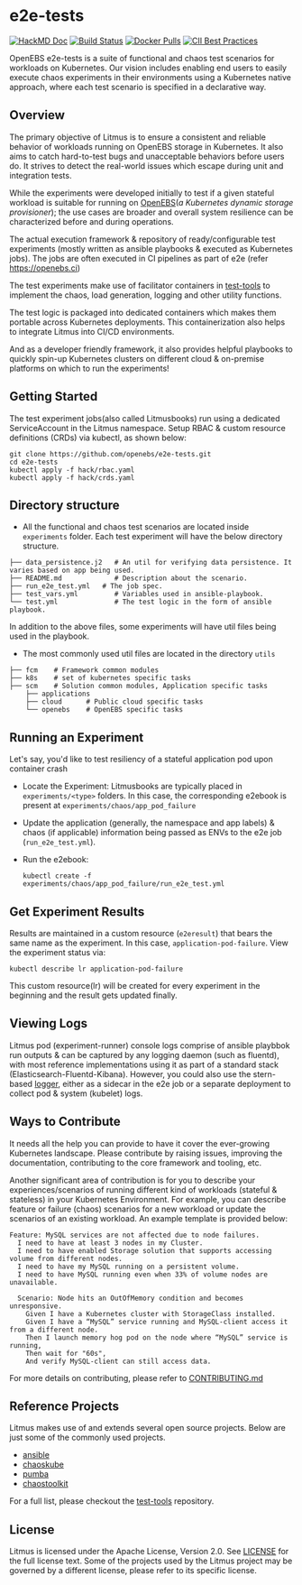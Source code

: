 # e2e-tests
[![HackMD Doc](https://hackmd.io/badge.svg)](https://hackmd.io/GlvlYyLBSfaPnRIlhxN7TA?view)
[![Build Status](https://travis-ci.org/openebs/e2e-tests.svg?branch=master)](https://travis-ci.org/openebs/e2e-tests)
[![Docker Pulls](https://img.shields.io/docker/pulls/openebs/ansible-runner.svg)](https://hub.docker.com/r/openebs/ansible-runner)
[![CII Best Practices](https://bestpractices.coreinfrastructure.org/projects/3202/badge)](https://bestpractices.coreinfrastructure.org/projects/3202)

OpenEBS e2e-tests is a suite of functional and chaos test scenarios for workloads on Kubernetes. Our vision 
includes enabling end users to easily execute chaos experiments in their environments using a Kubernetes native 
approach, where each test scenario is specified in a declarative way.

## Overview

The primary objective of Litmus is to ensure a consistent and reliable behavior of workloads running on OpenEBS storage in Kubernetes. 
It also aims to catch hard-to-test bugs and unacceptable behaviors before users do. It strives to detect the 
real-world issues which escape during unit and integration tests.

While the experiments were developed initially to test if a given stateful workload is suitable for running 
on [OpenEBS](www.openebs.io)(_a Kubernetes dynamic storage provisioner_); the use cases are broader and overall 
system resilience can be characterized before and during operations.  

 The actual execution framework & repository of ready/configurable test experiments (mostly written as ansible playbooks & executed as Kubernetes jobs). The jobs are often executed in CI pipelines as part of e2e (refer https://openebs.ci) 

The test experiments make use of facilitator containers in [test-tools](https://github.com/e2echaos/test-tools) to 
implement the chaos, load generation, logging and other utility functions. 

The test logic is packaged into dedicated containers which makes them portable across Kubernetes deployments. 
This containerization also helps to integrate Litmus into CI/CD environments. 

And as a developer friendly framework, it also provides helpful playbooks to quickly spin-up Kubernetes clusters on different 
cloud & on-premise platforms on which to run the experiments! 

## Getting Started

The test experiment jobs(also called Litmusbooks) run using a dedicated ServiceAccount in the Litmus namespace. Setup RBAC & custom
resource definitions (CRDs) via kubectl, as shown below: 

```
git clone https://github.com/openebs/e2e-tests.git
cd e2e-tests
kubectl apply -f hack/rbac.yaml
kubectl apply -f hack/crds.yaml  
```

## Directory structure

- All the functional and chaos test scenarios are located inside `experiments` folder. Each test experiment will have the below directory structure.

```
├── data_persistence.j2   # An util for verifying data persistence. It varies based on app being used.
├── README.md             # Description about the scenario.
├── run_e2e_test.yml   # The job spec.
├── test_vars.yml         # Variables used in ansible-playbook.
└── test.yml              # The test logic in the form of ansible playbook.
```

In addition to the above files, some experiments will have util files being used in the playbook.

- The most commonly used util files are located in the directory `utils`

```
├── fcm    # Framework common modules
├── k8s    # set of kubernetes specific tasks
├── scm    # Solution common modules, Application specific tasks
    ├── applications
    ├── cloud      # Public cloud specific tasks
    └── openebs    # OpenEBS specific tasks
```

## Running an Experiment 

Let's say, you'd like to test resiliency of a stateful application pod upon container crash

- Locate the Experiment: Litmusbooks are typically placed in `experiments/<type>` folders. In this case, the corresponding
  e2ebook is present at `experiments/chaos/app_pod_failure` 

- Update the application (generally, the namespace and app labels) & chaos (if applicable) information being passed as ENVs to 
  the e2e job (`run_e2e_test.yml`). 

- Run the e2ebook:

  ```
  kubectl create -f experiments/chaos/app_pod_failure/run_e2e_test.yml
  ```
  
## Get Experiment Results 

Results are maintained in a custom resource (`e2eresult`) that bears the same name as the experiment. In this case,
`application-pod-failure`. View the experiment status via:

```
kubectl describe lr application-pod-failure
```

This custom resource(lr) will be created for every experiment in the beginning and the result gets updated finally.

## Viewing Logs 

Litmus pod (experiment-runner) console logs comprise of ansible playbbok run outputs & can be captured by any logging daemon
(such as fluentd), with most reference implementations using it as part of a standard stack (Elasticsearch-Fluentd-Kibana). 
However, you could also use the stern-based [logger](https://github.com/e2echaos/test-tools/tree/master/logger), either as 
a sidecar in the e2e job or a separate deployment to collect pod & system (kubelet) logs.

## Ways to Contribute

It needs all the help you can provide to have it cover the ever-growing Kubernetes landscape. 
Please contribute by raising issues, improving the documentation, contributing to the core framework and tooling, etc.

Another significant area of contribution is for you to describe your experiences/scenarios of running different kind of 
workloads (stateful & stateless) in your Kubernetes Environment.  For example, you can describe feature or failure (chaos) 
scenarios for a new workload or update the scenarios of an existing workload. An example template is provided below: 

```
Feature: MySQL services are not affected due to node failures.
  I need to have at least 3 nodes in my Cluster.
  I need to have enabled Storage solution that supports accessing volume from different nodes.
  I need to have my MySQL running on a persistent volume.
  I need to have MySQL running even when 33% of volume nodes are unavailable.

  Scenario: Node hits an OutOfMemory condition and becomes unresponsive.
    Given I have a Kubernetes cluster with StorageClass installed.
    Given I have a “MySQL” service running and MySQL-client access it from a different node.
    Then I launch memory hog pod on the node where “MySQL” service is running,
    Then wait for "60s",
    And verify MySQL-client can still access data.
```

For more details on contributing, please refer to [CONTRIBUTING.md](./CONTRIBUTING.md)

## Reference Projects

Litmus makes use of and extends several open source projects. Below are just some of the commonly used projects.

- [ansible](https://www.ansible.com/)
- [chaoskube](https://github.com/linki/chaoskube)
- [pumba](https://github.com/alexei-led/pumba)
- [chaostoolkit](https://github.com/chaostoolkit/chaostoolkit)

For a full list, please checkout the [test-tools](https://github.com/e2echaos/test-tools) repository.

## License

Litmus is licensed under the Apache License, Version 2.0. See [LICENSE](./LICENSE) for the full license text. Some of 
the projects used by the Litmus project may be governed by a different license, please refer to its specific license.
